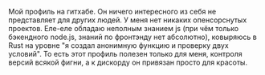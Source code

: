 Мой профиль на гитхабе. Он ничего интересного из себя не представляет для других людей. У меня нет никаких опенсорснутых проектов.
Еле-еле обладаю неполным знанием js (при чём только бэкендного node.js, знаний по фронтэнду нет абсолютно), ковыряюсь в Rust на уровне "я создал анонимную функцию и проверку двух условий".
То есть этот профиль полезен только для меня, контроля версий всякой фигни, а к дискорду он привязан просто для красоты.
